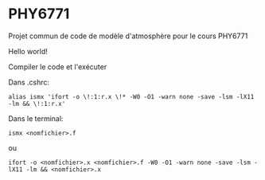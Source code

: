 # PHY6771
Projet commun de code de modèle d'atmosphère pour le cours PHY6771

Hello world!

Compiler le code et l'exécuter

Dans .cshrc:
```
alias ismx 'ifort -o \!:1:r.x \!* -W0 -O1 -warn none -save -lsm -lX11 -lm && \!:1:r.x'
```

Dans le terminal:
```
ismx <nomfichier>.f
```
ou 
```
ifort -o <nomfichier>.x <nomfichier>.f -W0 -O1 -warn none -save -lsm -lX11 -lm && <nomfichier>.x
```
